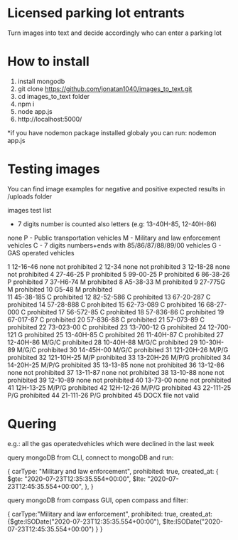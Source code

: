 # Licensed parking lot entrants

Turn images into text and decide accordingly who can enter a parking lot

# How to install

1. install mongodb
2. git clone https://github.com/jonatan1040/images_to_text.git
3. cd images_to_text folder
4. npm i
5. node app.js
6. http://localhost:5000/

\*if you have nodemon package installed globaly you can run:
nodemon app.js

# Testing images

You can find image examples for negative and positive expected results in /uploads folder

images test list 

* 7 digits number is counted also letters (e.g: 13-40H-85, 12-40H-86)

none
P - Public transportation vehicles
M - Military and law enforcement vehicles
C - 7 digits numbers+ends with 85/86/87/88/89/00 vehicles
G - GAS operated vehicles


1		12-16-46		none		        not prohibited
2		12-34			none		        not prohibited
3		12-18-28		none		        not prohibited
4		27-46-25		P			prohibited
5		99-00-25		P			prohibited
6		86-38-26		P			prohibited
7		37-H6-74		M			prohibited
8		A5-38-33		M			prohibited
9		27-775G			M			prohibited
10		G5-48			M			prohibited	
11		45-38-185		C			prohibited
12		82-52-586		C			prohibited
13		67-20-287		C			prohibited
14		57-28-888		C			prohibited
15		62-73-089		C			prohibited
16		68-27-000		C			prohibited
17		56-572-85		C			prohibited
18		57-836-86		C			prohibited
19		67-017-87		C			prohibited
20		57-836-88		C			prohibited
21		57-073-89		C			prohibited
22		73-023-00		C			prohibited
23		13-700-12		G			prohibited
24		12-700-121		G			prohibited
25		13-40H-85		C			prohibited
26		11-40H-87		C			prohibited
27		12-40H-86		M/G/C		        prohibited
28		10-40H-88		M/G/C		        prohibited
29		10-30H-89		M/G/C		        prohibited
30		14-45H-00		M/G/C		        prohibited
31		121-20H-26		M/P/G		        prohibited
32		121-10H-25		M/P			prohibited
33		13-20H-26		M/P/G		        prohibited
34		14-20H-25		M/P/G		        prohibited
35		13-13-85		none		        not prohibited
36		13-12-86		none		        not prohibited
37		13-11-87		none		        not prohibited
38		13-10-88		none		        not prohibited
39		12-10-89		none		        not prohibited
40		13-73-00		none		        not prohibited
41		12H-13-25		M/P/G		        prohibited
42		12H-12-26		M/P/G		        prohibited
43		22-111-25		P/G			prohibited
44		21-111-26		P/G			prohibited
45		DOCX			file not valid


# Quering

e.g.:
all the gas operatedvehicles which were declined in the last week

query mongoDB from CLI, connect to mongoDB and run:

{
carType: "Military and law enforcement",
prohibited: true,
created_at: {
$gte: "2020-07-23T12:35:35.554+00:00",
        $lte: "2020-07-23T12:45:35.554+00:00",
},
}

query mongoDB from compass GUI, open compass and filter:

{
carType:"Military and law enforcement",
prohibited: true,
created_at:{$gte:ISODate("2020-07-23T12:35:35.554+00:00"),
                $lte:ISODate("2020-07-23T12:45:35.554+00:00")
}
}
